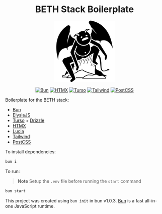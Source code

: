 <div align=center>

# BETH Stack Boilerplate

 <picture>
  <source media="(prefers-color-scheme: dark)" srcset="./public/static/demon-white.png">
  <img alt="Lerna" src="./public/static/demon.png" width="194">
</picture>

[![Bun][bun-badge]][bun-url]
[![HTMX][htmx-badge]][htmx-url]
[![Turso][turso-badge]][turso-url]
[![Tailwind][tailwind-badge]][tailwind-url]
[![PostCSS][postcss-badge]][postcss-url]

</div>

Boilerplate for the BETH stack:

- [Bun][bun-url]
- [ElysiaJS][elysia-url]
- [Turso][turso-url] + [Drizzle][drizzle-url]
- [HTMX][htmx-url]
- [Lucia][lucia-url]
- [Tailwind][tailwind-url]
- [PostCSS][postcss-url]

To install dependencies:

```bash
bun i
```

To run:

> **Note**
> Setup the `.env` file before running the `start` command

```bash
bun start
```

This project was created using `bun init` in bun v1.0.3. [Bun](https://bun.sh) is a fast all-in-one JavaScript runtime.

[bun-badge]: https://img.shields.io/badge/bun-fbf0df?style=flat-square&logo=bun&logoColor=fbf0df&color=14151a
[bun-url]: https://bun.sh/
[turso-badge]: https://img.shields.io/badge/turso-121c22?style=flat-square&logo=turso&logoColor=4ff8d2
[turso-url]: https://turso.tech/
[tailwind-badge]: https://img.shields.io/badge/tailwind-0f172a?style=flat-square&logo=tailwindcss&logoColor=38bdf8
[tailwind-url]: https://tailwindcss.com/
[postcss-badge]: https://img.shields.io/badge/postcss-211D14?style=flat-square&logo=postcss&logoColor=DD3A0A
[postcss-url]: https://postcss.org/
[htmx-badge]: https://img.shields.io/badge/htmx-111?style=flat-square&logo=htmx
[htmx-url]: https://htmx.org/
[elysia-url]: https://elysiajs.com/
[drizzle-url]: https://orm.drizzle.team/
[lucia-url]: https://lucia-auth.com/
